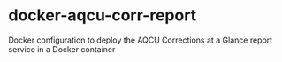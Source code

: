 # docker-aqcu-corr-report
Docker configuration to deploy the AQCU Corrections at a Glance report service in a Docker container
